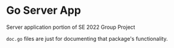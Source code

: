 # Go Server App
Server application portion of SE 2022 Group Project

`doc.go` files are just for documenting that package's functionality.